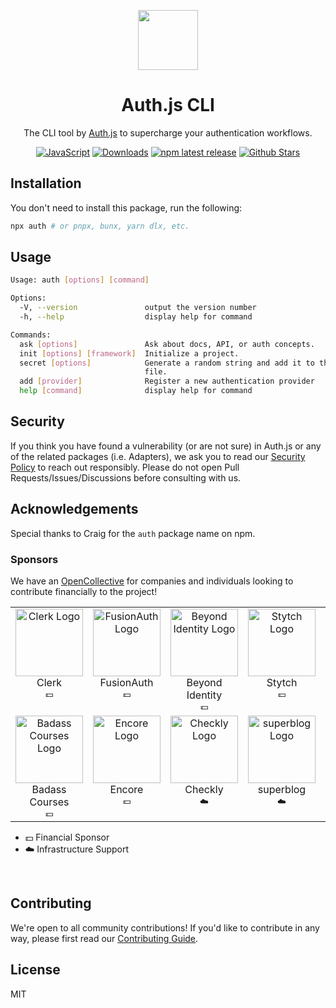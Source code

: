 <p align="center">
  <a href="https://authjs.dev" target="_blank"><img width="96px" src="https://authjs.dev/img/logo-sm.png" /></a>
  <h1 align="center">Auth.js CLI</h1>
</p>
<p align="center">
  The CLI tool by <a href="https://authjs.dev">Auth.js</a> to supercharge your authentication workflows.
</p>
<p align="center">
  <a href="https://npm.im/auth"><img src="https://img.shields.io/badge/JavaScript-grey?style=flat-square&logo=javascript" alt="JavaScript" /></a>
  <a href="https://www.npmtrends.com/auth"><img src="https://img.shields.io/npm/dm/auth?style=flat-square&color=cyan" alt="Downloads" /></a>
  <a href="https://www.npmjs.com/package/auth"><img src="https://img.shields.io/npm/v/auth?style=flat-square&label=latest&color=purple" alt="npm latest release" /></a>
  <a href="https://github.com/nextauthjs/cli/stargazers"><img src="https://img.shields.io/github/stars/nextauthjs/cli?style=flat-square&color=orange" alt="Github Stars" /></a>
</p>

## Installation

You don't need to install this package, run the following:

```sh
npx auth # or pnpx, bunx, yarn dlx, etc.
```

## Usage

<!-- GENERATED START -->

```sh
Usage: auth [options] [command]

Options:
  -V, --version               output the version number
  -h, --help                  display help for command

Commands:
  ask [options]               Ask about docs, API, or auth concepts.
  init [options] [framework]  Initialize a project.
  secret [options]            Generate a random string and add it to the .env
                              file.
  add [provider]              Register a new authentication provider
  help [command]              display help for command
```

<!-- GENERATED END -->

## Security

If you think you have found a vulnerability (or are not sure) in Auth.js or any of the related packages (i.e. Adapters), we ask you to read our [Security Policy](https://authjs.dev/security) to reach out responsibly. Please do not open Pull Requests/Issues/Discussions before consulting with us.

## Acknowledgements

Special thanks to Craig for the `auth` package name on npm.

### Sponsors

We have an [OpenCollective](https://opencollective.com/nextauth) for companies and individuals looking to contribute financially to the project!

<!--sponsors start-->
<table>
  <tbody>
    <tr>
      <td align="center" valign="top">
        <a href="https://clerk.com?utm_source=sponsorship&utm_medium=github&utm_campaign=authjs&utm_content=sponsor" target="_blank">
          <img width="108" src="https://avatars.githubusercontent.com/u/49538330?s=200&v=4" alt="Clerk Logo" />
        </a><br />
        <div>Clerk</div>
        <sub>💵</sub>
      </td>
      <td align="center" valign="top">
        <a href="https://fusionauth.io" target="_blank">
          <img width="108" src="https://avatars.githubusercontent.com/u/41974756?s=200&v=4" alt="FusionAuth Logo" />
        </a><br />
        <div>FusionAuth</div>
        <sub>💵</sub>
      </td>
      <td align="center" valign="top">
        <a href="https://www.beyondidentity.com" target="_blank">
          <img width="108" src="https://avatars.githubusercontent.com/u/69811361?s=200&v=4" alt="Beyond Identity Logo" />
        </a><br />
        <div>Beyond Identity</div>
        <sub>💵</sub>
      </td>
      <td align="center" valign="top">
        <a href="https://stytch.com" target="_blank">
          <img width="108" src="https://avatars.githubusercontent.com/u/69983493?s=200&v=4" alt="Stytch Logo" />
        </a><br />
        <div>Stytch</div>
        <sub>💵</sub>
      </td>
      <td align="center" valign="top">
        <a href="https://prisma.io" target="_blank">
          <img width="108" src="https://avatars.githubusercontent.com/u/17219288?s=200&v=4" alt="Prisma Logo" />
        </a><br />
        <div>Prisma</div>
        <sub>💵</sub>
      </td>
      <td align="center" valign="top">
        <a href="https://lowdefy.com" target="_blank">
          <img width="108" src="https://avatars.githubusercontent.com/u/47087496?s=200&v=4" alt="Lowdefy Logo" />
        </a><br />
        <div>Lowdefy</div>
        <sub>💵</sub>
      </td>
      <td align="center" valign="top">
        <a href="https://www.descope.com" target="_blank">
          <img width="108" src="https://avatars.githubusercontent.com/u/97479186?s=200&v=4" alt="Descope Logo" />
        </a><br />
        <div>Descope</div>
        <sub>💵</sub>
      </td>
    </tr>
    <tr>
      <td align="center" valign="top">
        <a href="https://badass.dev" target="_blank">
          <img width="108" src="https://avatars.githubusercontent.com/u/136839242?v=4" alt="Badass Courses Logo" />
        </a><br />
        <div>Badass Courses</div>
        <sub>💵</sub>
      </td>
      <td align="center" valign="top">
        <a href="https://github.com/encoredev/encore" target="_blank">
          <img width="108" src="https://avatars.githubusercontent.com/u/50438175?v=4" alt="Encore Logo" />
        </a><br />
        <div>Encore</div>
        <sub>💵</sub>
      </td>
      <td align="center" valign="top">
        <a href="https://checklyhq.com" target="_blank">
          <img width="108" src="https://avatars.githubusercontent.com/u/25982255?s=200&v=4" alt="Checkly Logo" />
        </a><br />
        <div>Checkly</div>
        <sub>☁️</sub>
      </td>
      <td align="center" valign="top">
        <a href="https://superblog.ai/" target="_blank">
          <img width="108" src="https://d33wubrfki0l68.cloudfront.net/cdc4a3833bd878933fcc131655878dbf226ac1c5/10cd6/images/logo_bolt_small.png" alt="superblog Logo" />
        </a><br />
        <div>superblog</div>
        <sub>☁️</sub>
      </td>
      <td align="center" valign="top">
        <a href="https://www.netlight.com/" target="_blank">
          <img width="108" src="https://avatars.githubusercontent.com/u/1672348?s=200&v=4" alt="Netlight logo" />
        </a><br />
        <div>Netlight</div>
        <sub>☁️</sub>
      </td>
      <td align="center" valign="top">
      <a href="https://vercel.com" target="_blank">
        <img width="108" src="https://avatars.githubusercontent.com/u/14985020?s=200&v=4" alt="Vercel Logo" />
      </a><br />
      <div>Vercel</div>
      <sub>☁️</sub>
    </td>
    </tr>
  </tbody>
</table>

- 💵 Financial Sponsor
- ☁️ Infrastructure Support

<br />
<!--sponsors end-->

## Contributing

We're open to all community contributions! If you'd like to contribute in any way, please first read
our [Contributing Guide](https://github.com/nextauthjs/.github/blob/main/CONTRIBUTING.md).

## License

MIT
